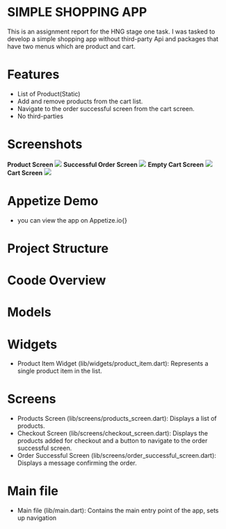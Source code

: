 # SIMPLE SHOPPING APP

This is an assignment report for the HNG stage one task. I was tasked to develop a simple shopping app without third-party Api and packages that have two menus which are product and cart.

# Features

- List of Product(Static)
- Add and remove products from the cart list.
- Navigate to the order successful screen from the cart screen.
- No third-parties

# Screenshots
<b>Product Screen</b>
<img src = "Screenshot_1.png">
<b>Successful Order Screen</b>
<img src = "Screenshot_2.png">
<b>Empty Cart Screen</b>
<img src = "Screenshot_3.png">
<b>Cart Screen</b>
<img src = "Screenshot_4.png">

# Appetize Demo

- you can view the app on Appetize.io{}

# Project Structure


# Coode Overview

# Models
# Widgets
- Product Item Widget (lib/widgets/product_item.dart): Represents a single product item in the list.
# Screens
- Products Screen (lib/screens/products_screen.dart): Displays a list of products.
- Checkout Screen (lib/screens/checkout_screen.dart): Displays the products added for checkout and a button to navigate to the order successful screen.
- Order Successful Screen (lib/screens/order_successful_screen.dart): Displays a message confirming the order.


# Main file
- Main file (lib/main.dart): Contains the main entry point of the app, sets up navigation

